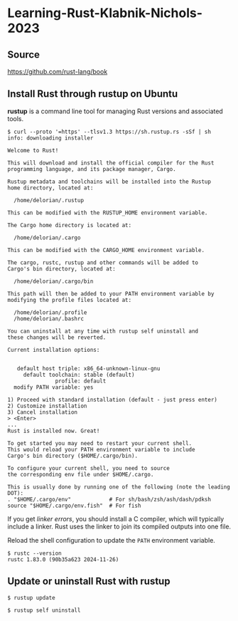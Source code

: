 # Learning-Rust-Klabnik-Nichols-2023

## Source

https://github.com/rust-lang/book

## Install Rust through rustup on Ubuntu

**rustup** is a command line tool for managing Rust versions and associated tools.

```unix
$ curl --proto '=https' --tlsv1.3 https://sh.rustup.rs -sSf | sh
info: downloading installer

Welcome to Rust!

This will download and install the official compiler for the Rust
programming language, and its package manager, Cargo.

Rustup metadata and toolchains will be installed into the Rustup
home directory, located at:

  /home/delorian/.rustup

This can be modified with the RUSTUP_HOME environment variable.

The Cargo home directory is located at:

  /home/delorian/.cargo

This can be modified with the CARGO_HOME environment variable.

The cargo, rustc, rustup and other commands will be added to
Cargo's bin directory, located at:

  /home/delorian/.cargo/bin

This path will then be added to your PATH environment variable by
modifying the profile files located at:

  /home/delorian/.profile
  /home/delorian/.bashrc

You can uninstall at any time with rustup self uninstall and
these changes will be reverted.

Current installation options:


   default host triple: x86_64-unknown-linux-gnu
     default toolchain: stable (default)
               profile: default
  modify PATH variable: yes

1) Proceed with standard installation (default - just press enter)
2) Customize installation
3) Cancel installation
> <Enter>
...
Rust is installed now. Great!

To get started you may need to restart your current shell.
This would reload your PATH environment variable to include
Cargo's bin directory ($HOME/.cargo/bin).

To configure your current shell, you need to source
the corresponding env file under $HOME/.cargo.

This is usually done by running one of the following (note the leading DOT):
. "$HOME/.cargo/env"            # For sh/bash/zsh/ash/dash/pdksh
source "$HOME/.cargo/env.fish"  # For fish
```
If you get *linker errors*, you should install a C compiler, which will typically include a linker.
Rust uses the linker to join its compiled outputs into one file.

Reload the shell configuration to update the `PATH` environment variable.

```unix
$ rustc --version
rustc 1.83.0 (90b35a623 2024-11-26)
```

## Update or uninstall Rust with rustup 

```unix
$ rustup update
```

```unix
$ rustup self uninstall
```
